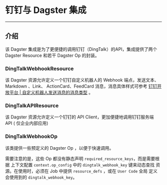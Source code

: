 # 钉钉与 Dagster 集成

---

## 介绍

该 Dagster 集成是为了更便捷的调用钉钉（DingTalk）的API，集成提供了两个 Dagster
Resource 和若干 Dagster Op 的封装。

### DingTalkWebhookResource

该 Dagster 资源允许定义一个钉钉自定义机器人的 Webhook 端点，发送文本、Markdown
、Link、 ActionCard、FeedCard 消息，消息具体样式可参考 
[钉钉开放平台 | 自定义机器人发送消息的消息类型](https://open.dingtalk.com/document/orgapp/custom-bot-send-message-type) 。


### DingTalkAPIResource

该 Dagster 资源允许定义一个钉钉的 API Client，更加便捷地调用钉钉服务端 API (
仅企业内部应用)


### DingTalkWebhookOp

该类提供一些预定义的 Dagster Op ，以便于快速调用。

需要注意的是，这些 Op 都没有静态声明 `required_resource_keys`，而是需要根据
上下文配置 `context.op_config` 中的 `dingtalk_webhook_key` 键来动态查找
资源。在使用时，必须在 Job 中提供 `resource_defs` ，或在 `User Code` 全局
定义会使用到的 `dingtalk_webhook_key`。
